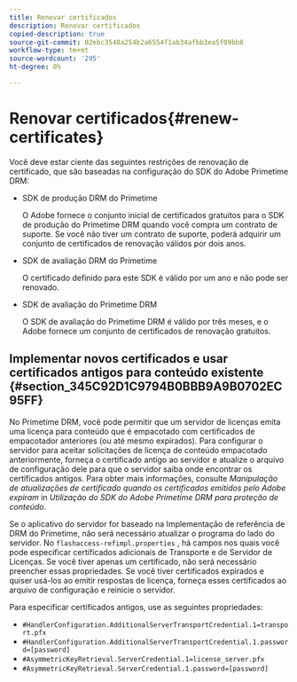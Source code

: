 ```yaml
---
title: Renovar certificados
description: Renovar certificados
copied-description: true
source-git-commit: 02ebc3548a254b2a6554f1ab34afbb3ea5f09bb8
workflow-type: tm+mt
source-wordcount: '295'
ht-degree: 0%

---
```


# Renovar certificados{#renew-certificates}

Você deve estar ciente das seguintes restrições de renovação de certificado, que são baseadas na configuração do SDK do Adobe Primetime DRM:

* SDK de produção DRM do Primetime

  O Adobe fornece o conjunto inicial de certificados gratuitos para o SDK de produção do Primetime DRM quando você compra um contrato de suporte. Se você não tiver um contrato de suporte, poderá adquirir um conjunto de certificados de renovação válidos por dois anos.
* SDK de avaliação DRM do Primetime

  O certificado definido para este SDK é válido por um ano e não pode ser renovado.
* SDK de avaliação do Primetime DRM

  O SDK de avaliação do Primetime DRM é válido por três meses, e o Adobe fornece um conjunto de certificados de renovação gratuitos.

## Implementar novos certificados e usar certificados antigos para conteúdo existente {#section_345C92D1C9794B0BBB9A9B0702EC95FF}

No Primetime DRM, você pode permitir que um servidor de licenças emita uma licença para conteúdo que é empacotado com certificados de empacotador anteriores (ou até mesmo expirados). Para configurar o servidor para aceitar solicitações de licença de conteúdo empacotado anteriormente, forneça o certificado antigo ao servidor e atualize o arquivo de configuração dele para que o servidor saiba onde encontrar os certificados antigos. Para obter mais informações, consulte *Manipulação de atualizações de certificado quando os certificados emitidos pelo Adobe expiram* in *Utilização do SDK do Adobe Primetime DRM para proteção de conteúdo*.

Se o aplicativo do servidor for baseado na Implementação de referência de DRM do Primetime, não será necessário atualizar o programa do lado do servidor. No `flashaccess-refimpl.properties` , há campos nos quais você pode especificar certificados adicionais de Transporte e de Servidor de Licenças. Se você tiver apenas um certificado, não será necessário preencher essas propriedades. Se você tiver certificados expirados e quiser usá-los ao emitir respostas de licença, forneça esses certificados ao arquivo de configuração e reinicie o servidor.

Para especificar certificados antigos, use as seguintes propriedades:

* `#HandlerConfiguration.AdditionalServerTransportCredential.1=transport.pfx`
* `#HandlerConfiguration.AdditionalServerTransportCredential.1.password=[password]`
* `#AsymmetricKeyRetrieval.ServerCredential.1=license_server.pfx`
* `#AsymmetricKeyRetrieval.ServerCredential.1.password=[password]`
